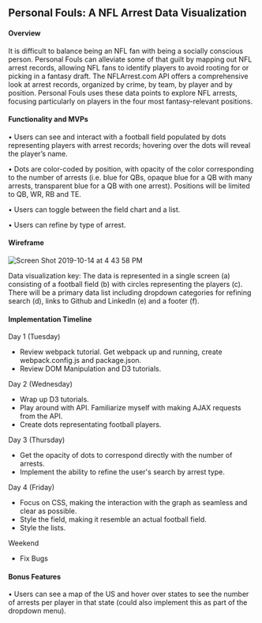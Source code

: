 ## Personal Fouls: A NFL Arrest Data Visualization 

#### Overview

It is difficult to balance being an NFL fan with being a socially conscious person. Personal Fouls can alleviate some of that guilt by mapping out NFL arrest records, allowing NFL fans to identify players to avoid rooting for or picking in a fantasy draft.  The NFLArrest.com API offers a comprehensive look at arrest records, organized by crime, by team, by player and by position.  Personal Fouls uses these data points to explore NFL arrests, focusing particularly on players in the four most fantasy-relevant positions.   

#### Functionality and MVPs

•	Users can see and interact with a football field populated by dots representing players with arrest records; hovering over the dots will reveal the player’s name.

•	Dots are color-coded by position, with opacity of the color corresponding to the number of arrests (i.e. blue for QBs, opaque blue for a QB with many arrests, transparent blue for a QB with one arrest). Positions will be limited to QB, WR, RB and TE.  

•	Users can toggle between the field chart and a list.

•	Users can refine by type of arrest.

#### Wireframe
![Screen Shot 2019-10-14 at 4 43 58 PM](https://user-images.githubusercontent.com/44717186/66781992-b75dc800-eea2-11e9-87d7-eeb595efa23f.png)

Data visualization key: The data is represented in a single screen (a) consisting of a football field (b) with circles representing the players (c). There will be a primary data list including dropdown categories for refining search (d), links to Github and LinkedIn (e) and a footer (f).  

#### Implementation Timeline

Day 1 (Tuesday)
* Review webpack tutorial. Get webpack up and running, create webpack.config.js and package.json.
* Review DOM Manipulation and D3 tutorials. 

Day 2 (Wednesday) 
* Wrap up D3 tutorials. 
* Play around with API. Familiarize myself with making AJAX requests from the API.
* Create dots representating football players. 
 

Day 3 (Thursday) 
* Get the opacity of dots to correspond directly with the number of arrests. 
* Implement the ability to refine the user's search by arrest type.  

Day 4 (Friday)
* Focus on CSS, making the interaction with the graph as seamless and clear as possible.  
* Style the field, making it resemble an actual football field. 
* Style the lists.

Weekend
* Fix Bugs 

 #### Bonus Features
•	Users can see a map of the US and hover over states to see the number of arrests per player in that state (could also implement this as part of the dropdown menu).  
